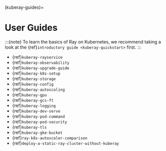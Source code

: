 (kuberay-guides)=

# User Guides

:::{note}
To learn the basics of Ray on Kubernetes, we recommend taking a look
at the {ref}`introductory guide <kuberay-quickstart>` first.
:::

* {ref}`kuberay-rayservice`
* {ref}`kuberay-observability`
* {ref}`kuberay-upgrade-guide`
* {ref}`kuberay-k8s-setup`
* {ref}`kuberay-storage`
* {ref}`kuberay-config`
* {ref}`kuberay-autoscaling`
* {ref}`kuberay-gpu`
* {ref}`kuberay-gcs-ft`
* {ref}`kuberay-logging`
* {ref}`kuberay-dev-serve`
* {ref}`kuberay-pod-command`
* {ref}`kuberay-pod-security`
* {ref}`kuberay-tls`
* {ref}`kuberay-gke-bucket`
* {ref}`ray-k8s-autoscaler-comparison`
* {ref}`deploy-a-static-ray-cluster-without-kuberay`
